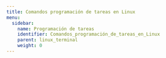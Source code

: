 ```yaml
---
title: Comandos programación de tareas en Linux
menu:
  sidebar:
    name: Programación de tareas
    identifier: Comandos_programación_de_tareas_en_Linux
    parent: linux_terminal
    weight: 0
---
```

